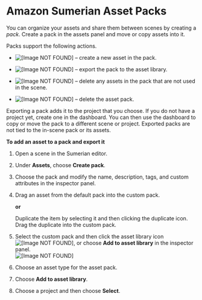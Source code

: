 # Amazon Sumerian Asset Packs<a name="assets-packs"></a>

You can organize your assets and share them between scenes by creating a *pack*\. Create a pack in the assets panel and move or copy assets into it\.

Packs support the following actions\.

+ ![\[Image NOT FOUND\]](http://docs.aws.amazon.com/sumerian/latest/userguide/images/assets-icons-add.png) – create a new asset in the pack\.

+ ![\[Image NOT FOUND\]](http://docs.aws.amazon.com/sumerian/latest/userguide/images/assets-icons-assetlib.png) – export the pack to the asset library\.

+ ![\[Image NOT FOUND\]](http://docs.aws.amazon.com/sumerian/latest/userguide/images/assets-icons-cleanup.png) – delete any assets in the pack that are not used in the scene\.

+ ![\[Image NOT FOUND\]](http://docs.aws.amazon.com/sumerian/latest/userguide/images/assets-icons-trash.png) – delete the asset pack\.

Exporting a pack adds it to the project that you choose\. If you do not have a project yet, create one in the dashboard\. You can then use the dashboard to copy or move the pack to a different scene or project\. Exported packs are not tied to the in\-scene pack or its assets\.

**To add an asset to a pack and export it**

1. Open a scene in the Sumerian editor\.

1. Under **Assets**, choose **Create pack**\.

1. Choose the pack and modify the name, description, tags, and custom attributes in the inspector panel\.

1. Drag an asset from the default pack into the custom pack\.

   **or**

   Duplicate the item by selecting it and then clicking the duplicate icon\. Drag the duplicate into the custom pack\.

1. Select the custom pack and then click the asset library icon ![\[Image NOT FOUND\]](http://docs.aws.amazon.com/sumerian/latest/userguide/images/assets-icons-assetlib.png), or choose **Add to asset library** in the inspector panel\.  
![\[Image NOT FOUND\]](http://docs.aws.amazon.com/sumerian/latest/userguide/images/assets-pack-export.png)

1. Choose an asset type for the asset pack\.

1. Choose **Add to asset library**\.

1. Choose a project and then choose **Select**\.